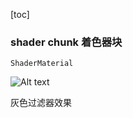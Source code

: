 [toc]

### shader chunk 着色器块

`ShaderMaterial`

![Alt text](https://s3.bmp.ovh/imgs/2022/07/08/a0f7e8d4e49de5f0.png)

灰色过滤器效果
